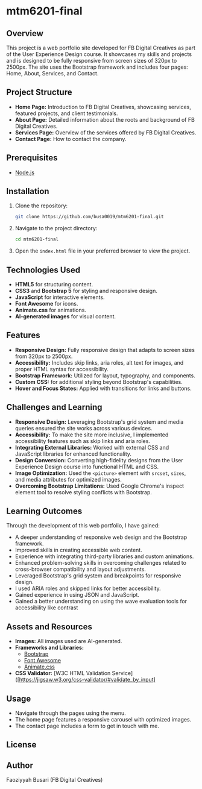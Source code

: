 # mtm6201-final

## Overview
This project is a web portfolio site developed for FB Digital Creatives as part of the User Experience Design course. It showcases my skills and projects and is designed to be fully responsive from screen sizes of 320px to 2500px. The site uses the Bootstrap framework and includes four pages: Home, About, Services, and Contact.



## Project Structure
- **Home Page:** Introduction to FB Digital Creatives, showcasing services, featured projects, and client testimonials.
- **About Page:** Detailed information about the roots and background of FB Digital Creatives.
- **Services Page:** Overview of the services offered by FB Digital Creatives.
- **Contact Page:** How to contact the company.

## Prerequisites
- [Node.js](https://nodejs.org/en/)

## Installation
1. Clone the repository:
    ```sh
    git clone https://github.com/busa0019/mtm6201-final.git
    ```
2. Navigate to the project directory:
    ```sh
    cd mtm6201-final
    ```
3. Open the `index.html` file in your preferred browser to view the project.


## Technologies Used
- **HTML5** for structuring content.
- **CSS3** and **Bootstrap 5** for styling and responsive design.
- **JavaScript** for interactive elements.
- **Font Awesome** for icons.
- **Animate.css** for animations.
- **AI-generated images** for visual content.

## Features
- **Responsive Design:** Fully responsive design that adapts to screen sizes from 320px to 2500px.
- **Accessibility:** Includes skip links, aria roles, alt text for images, and proper HTML syntax for accessibility.
- **Bootstrap Framework:** Utilized for layout, typography, and components.
- **Custom CSS:** for additional styling beyond Bootstrap's capabilities.
- **Hover and Focus States:** Applied with transitions for links and buttons.

## Challenges and Learning
- **Responsive Design:** Leveraging Bootstrap's grid system and media queries ensured the site works across various devices.
- **Accessibility:** To make the site more inclusive, I implemented accessibility features such as skip links and aria roles.
- **Integrating External Libraries:** Worked with external CSS and JavaScript libraries for enhanced functionality.
- **Design Conversion:** Converting high-fidelity designs from the User Experience Design course into functional HTML and CSS.
- **Image Optimization:** Used the `<picture>` element with `srcset`, `sizes`, and media attributes for optimized images.
- **Overcoming Bootstrap Limitations:** Used Google Chrome's inspect element tool to resolve styling conflicts with Bootstrap.

## Learning Outcomes
Through the development of this web portfolio, I have gained:
- A deeper understanding of responsive web design and the Bootstrap framework.
- Improved skills in creating accessible web content.
- Experience with integrating third-party libraries and custom animations.
- Enhanced problem-solving skills in overcoming challenges related to cross-browser compatibility and layout adjustments.
- Leveraged Bootstrap's grid system and breakpoints for responsive design.
- I used ARIA roles and skipped links for better accessibility.
- Gained experience in using JSON and JavaScript.
- Gained a better understanding on using the wave evaluation tools for accessibility like contrast

## Assets and Resources
- **Images:** All images used are AI-generated.
- **Frameworks and Libraries:**
  - [Bootstrap](https://getbootstrap.com/)
  - [Font Awesome](https://fontawesome.com/)
  - [Animate.css](https://animate.style/)
- **CSS Validator:** [W3C HTML Validation Service]([https://jigsaw.w3.org/css-validator/#validate_by_input]

## Usage
- Navigate through the pages using the menu.
- The home page features a responsive carousel with optimized images.
- The contact page includes a form to get in touch with me.




## License


## Author
Faoziyyah Busari (FB Digital Creatives)


